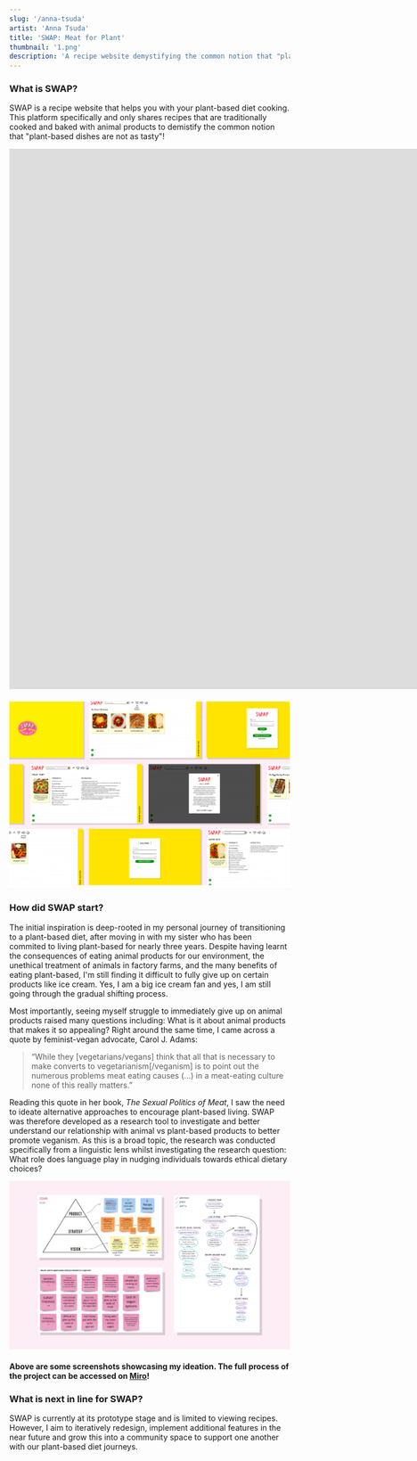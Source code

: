 ```yaml
---
slug: '/anna-tsuda'
artist: 'Anna Tsuda'
title: 'SWAP: Meat for Plant'
thumbnail: '1.png'
description: 'A recipe website demystifying the common notion that "plant–based dishes are not as tasty"'
---
```


### What is SWAP?

SWAP is a recipe website that helps you with your plant-based diet cooking. This platform specifically and only shares recipes that are traditionally cooked and baked with animal products to demistify the common notion that "plant-based dishes are not as tasty"!

<div class="iframe-wrapper">
<iframe width="1680" height="970" src="https://www.youtube.com/embed/C8GqXdNLq60" frameborder="0" allow="accelerometer; autoplay; clipboard-write; encrypted-media; gyroscope; picture-in-picture" allowfullscreen></iframe>
</div>

![SWAP's user interface](2.png)

### How did SWAP start?

The initial inspiration is deep-rooted in my personal journey of transitioning to a plant-based diet, after moving in with my sister who has been commited to living plant-based for nearly three years. Despite having learnt the consequences of eating animal products for our environment, the unethical treatment of animals in factory farms, and the many benefits of eating plant-based, I'm still finding it difficult to fully give up on certain products like ice cream. Yes, I am a big ice cream fan and yes, I am still going through the gradual shifting process.

Most importantly, seeing myself struggle to immediately give up on animal products raised many questions including: What is it about animal products that makes it so appealing? Right around the same time, I came across a quote by feminist-vegan advocate, Carol J. Adams:

> “While they [vegetarians/vegans] think that all that is necessary to make converts to vegetarianism[/veganism] is to point out the numerous problems meat eating causes (…) in a meat-eating culture none of this really matters.”

Reading this quote in her book, _The Sexual Politics of Meat_, I saw the need to ideate alternative approaches to encourage plant-based living. SWAP was therefore developed as a research tool to investigate and better understand our relationship with animal vs plant-based products to better promote veganism. As this is a broad topic, the research was conducted specifically from a linguistic lens whilst investigating the research question: What role does language play in nudging individuals towards ethical dietary choices?

![SWAP's design process](3.png)

#### Above are some screenshots showcasing my ideation. The full process of the project can be accessed on [Miro](https://miro.com/app/board/o9J_kpx4_Bs=/)!

### What is next in line for SWAP?

SWAP is currently at its prototype stage and is limited to viewing recipes. However, I aim to iteratively redesign, implement additional features in the near future and grow this into a community space to support one another with our plant-based diet journeys.
